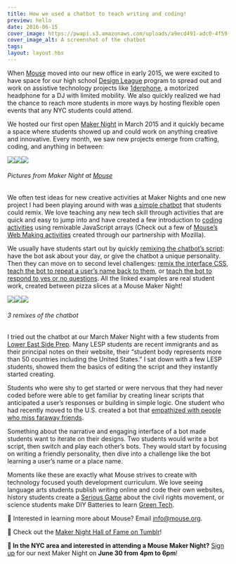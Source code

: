 ```yaml
---
title: How we used a chatbot to teach writing and coding!
preview: hello 
date: 2016-06-15
cover_image: https://pwapi.s3.amazonaws.com/uploads/a9ecd491-adc0-4f59-8eb3-8654d055a020
cover_image_alt: A screenshot of the chatbot
tags:
layout: layout.hbs
---
```


When [Mouse](https://mouse.org/) moved into our new office in early 2015, we were excited to have space for our high school [Design League](https://mouse.org/mouse-design-league) program to spread out and work on assistive technology projects like [1derphone](https://www.instagram.com/p/BGiUJ8awRJp/), a motorized headphone for a DJ with limited mobility. We also quickly realized we had the chance to reach more students in more ways by hosting flexible open events that any NYC students could attend.

We hosted our first open [Maker Night](https://mouse.org/makernight) in March 2015 and it quickly became a space where students showed up and could work on anything creative and innovative. Every month, we saw new projects emerge from crafting, coding, and anything in between:

![](https://cdn-images-1.medium.com/max/800/1*eku7Cc10Y9NSFAm7MP7tYA.jpeg)![](https://cdn-images-1.medium.com/max/400/1*hA1_vnNXOvLg0WCWt6PluA.jpeg)![](https://cdn-images-1.medium.com/max/1200/1*ieyZhs_PDEsjWpTP8sDWaw.jpeg)

###### Pictures from Maker Night at [Mouse](http://mouse.org)

We often test ideas for new creative activities at Maker Nights and one new project I had been playing around with was [a simple chatbot](https://forest-noodle.glitch.me/) that students could remix. We love teaching any new tech skill through activities that are quick and easy to jump into and have created a few introduction to [coding](https://zircon-porch.glitch.me/) [activities](https://distinct-zoo.glitch.me/) using remixable JavaScript arrays (Check out a few of [Mouse’s Web Making activities](https://automatic-triangle.glitch.me/) created through our partnership with Mozilla).

We usually have students start out by quickly [remixing the chatbot’s script](https://efficacious-hook.glitch.me/): have the bot ask about your day, or give the chatbot a unique personality. Then they can move on to second level challenges: [remix the interface CSS](https://smart-raincoat.glitch.me/), [teach the bot to repeat a user’s name back to them](https://possible-boot.glitch.me/), or [teach the bot to respond to yes or no questions](https://obtainable-mosquito.glitch.me/). All the linked examples are real student work, created between pizza slices at a Mouse Maker Night!

![](https://cdn-images-1.medium.com/max/800/1*R7wDi-aaq56c6scszMkT9g.png)![](https://cdn-images-1.medium.com/max/800/1*4frB9lA0wqCuoQMb_lLdHQ.png)![](https://cdn-images-1.medium.com/max/800/1*B2IS5kkuK6FaQjmIsPJ3CA.png)

###### 3 remixes of the chatbot

I tried out the chatbot at our March Maker Night with a few students from [Lower East Side Prep](http://lespnyc.com/). Many LESP students are recent immigrants and as their principal notes on their website, their “student body represents more than 50 countries including the United States.” I sat down with a few LESP students, showed them the basics of editing the script and they instantly started creating.

Students who were shy to get started or were nervous that they had never coded before were able to get familiar by creating linear scripts that anticipated a user’s responses or building in simple logic. One student who had recently moved to the U.S. created a bot that [empathized with people who miss faraway friends](https://lucky-bassoon.glitch.me/).

Something about the narrative and engaging interface of a bot made students want to iterate on their designs. Two students would write a bot script, then switch and play each other’s bots. They would start by focusing on writing a friendly personality, then dive into a challenge like the bot learning a user’s name or a place name.

Moments like these are exactly what Mouse strives to create with technology focused youth development curriculum. We love seeing language arts students publish writing online and code their own websites, history students create a [Serious Game](https://www.youtube.com/watch?v=5D1iIEb49lE) about the civil rights movement, or science students make DIY Batteries to learn [Green Tech](https://www.youtube.com/watch?v=nofdW8nARTg).

📠 Interested in learning more about Mouse? Email [info@mouse.org](mailto:info@mouse.org).

🏅 Check out the [Maker Night Hall of Fame on Tumblr](http://makernighthalloffame.tumblr.com/)!

**🗽 In the NYC area and interested in attending a Mouse Maker Night?** [Sign up](http://mouse.org/makernight) for our next Maker Night on **June 30 from 4pm to 6pm**!